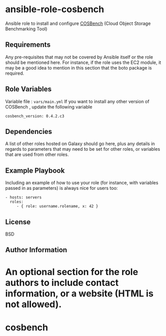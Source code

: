 ansible-role-cosbench
=========

Ansible role to install and configure [COSBench](https://github.com/intel-cloud/cosbench) (Cloud Object Storage Benchmarking Tool)

Requirements
------------

Any pre-requisites that may not be covered by Ansible itself or the role should be mentioned here. For instance, if the role uses the EC2 module, it may be a good idea to mention in this section that the boto package is required.

Role Variables
--------------

Variable file :  ``vars/main.yml``
If you want to install any other version of COSBench , update the following variable
```
cosbench_version: 0.4.2.c3
```


Dependencies
------------

A list of other roles hosted on Galaxy should go here, plus any details in regards to parameters that may need to be set for other roles, or variables that are used from other roles.

Example Playbook
----------------

Including an example of how to use your role (for instance, with variables passed in as parameters) is always nice for users too:

    - hosts: servers
      roles:
         - { role: username.rolename, x: 42 }

License
-------

BSD

Author Information
------------------

An optional section for the role authors to include contact information, or a website (HTML is not allowed).
=======
# cosbench
